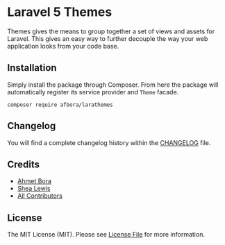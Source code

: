 # Laravel 5 Themes

Themes gives the means to group together a set of views and assets for Laravel. This gives an easy way to further decouple the way your web application looks from your code base.

## Installation
Simply install the package through Composer. From here the package will automatically register its service provider and `Theme` facade.

```
composer require afbora/larathemes
```

## Changelog
You will find a complete changelog history within the [CHANGELOG](CHANGELOG.md) file.

## Credits
- [Ahmet Bora](https://github.com/afbora)
- [Shea Lewis](https://github.com/kaidesu)
- [All Contributors](../../contributors)

## License
The MIT License (MIT). Please see [License File](LICENSE.md) for more information.
